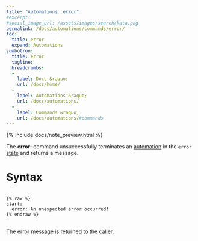 ```yaml
---
title: "Automations: error"
#excerpt: 
#social_image_url: /assets/images/search/kata.png
permalink: /docs/automations/commands/error/
toc:
  title: error
  expand: Automations
jumbotron:
  title: error
  tagline: 
  breadcrumbs:
  -
    label: Docs &raquo;
    url: /docs/home/
  -
    label: Automations &raquo;
    url: /docs/automations/
  -
    label: Commands &raquo;
    url: /docs/automations/#commands
---
```


{% include docs/note_preview.html %}

The **error:** command unsuccessfully terminates an [automation](/docs/automations/) in the `error` [state](/docs/automations/#exit-states) and returns a message.

# Syntax

<pre>
<code class="language-cerb">
{% raw %}
start:
  error: An unexpected error occurred!
{% endraw %}
</code>
</pre>

The error message is returned to the caller.